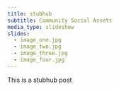 ```yaml
---
title: stubhub
subtitle: Community Social Assets
media_type: slideshow
slides:
  - image_one.jpg
  - image_two.jpg
  - image_three.jpg
  - image_four.jpg
---
```


This is a stubhub post
